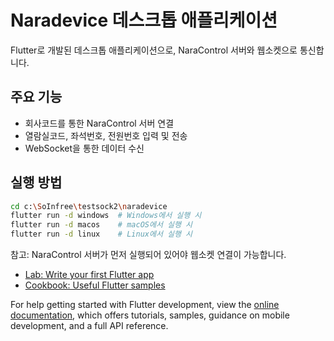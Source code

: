 # Naradevice 데스크톱 애플리케이션

Flutter로 개발된 데스크톱 애플리케이션으로, NaraControl 서버와 웹소켓으로 통신합니다.

## 주요 기능

- 회사코드를 통한 NaraControl 서버 연결
- 열람실코드, 좌석번호, 전원번호 입력 및 전송
- WebSocket을 통한 데이터 수신

## 실행 방법

```bash
cd c:\SoInfree\testsock2\naradevice
flutter run -d windows  # Windows에서 실행 시
flutter run -d macos    # macOS에서 실행 시
flutter run -d linux    # Linux에서 실행 시
```

참고: NaraControl 서버가 먼저 실행되어 있어야 웹소켓 연결이 가능합니다.

- [Lab: Write your first Flutter app](https://docs.flutter.dev/get-started/codelab)
- [Cookbook: Useful Flutter samples](https://docs.flutter.dev/cookbook)

For help getting started with Flutter development, view the
[online documentation](https://docs.flutter.dev/), which offers tutorials,
samples, guidance on mobile development, and a full API reference.
